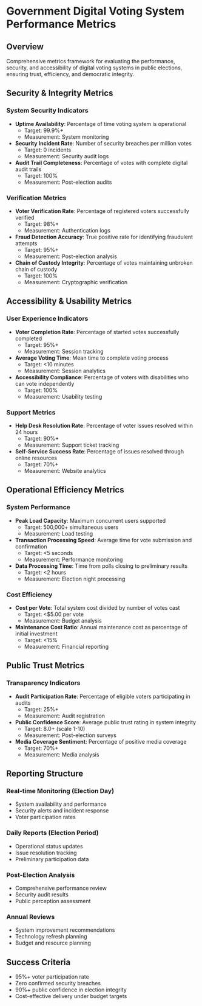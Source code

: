 # Government Digital Voting System Performance Metrics

## Overview
Comprehensive metrics framework for evaluating the performance, security, and accessibility of digital voting systems in public elections, ensuring trust, efficiency, and democratic integrity.

## Security & Integrity Metrics

### System Security Indicators
- **Uptime Availability**: Percentage of time voting system is operational
  - Target: 99.9%+
  - Measurement: System monitoring
- **Security Incident Rate**: Number of security breaches per million votes
  - Target: 0 incidents
  - Measurement: Security audit logs
- **Audit Trail Completeness**: Percentage of votes with complete digital audit trails
  - Target: 100%
  - Measurement: Post-election audits

### Verification Metrics
- **Voter Verification Rate**: Percentage of registered voters successfully verified
  - Target: 98%+
  - Measurement: Authentication logs
- **Fraud Detection Accuracy**: True positive rate for identifying fraudulent attempts
  - Target: 95%+
  - Measurement: Post-election analysis
- **Chain of Custody Integrity**: Percentage of votes maintaining unbroken chain of custody
  - Target: 100%
  - Measurement: Cryptographic verification

## Accessibility & Usability Metrics

### User Experience Indicators
- **Voter Completion Rate**: Percentage of started votes successfully completed
  - Target: 95%+
  - Measurement: Session tracking
- **Average Voting Time**: Mean time to complete voting process
  - Target: <10 minutes
  - Measurement: Session analytics
- **Accessibility Compliance**: Percentage of voters with disabilities who can vote independently
  - Target: 100%
  - Measurement: Usability testing

### Support Metrics
- **Help Desk Resolution Rate**: Percentage of voter issues resolved within 24 hours
  - Target: 90%+
  - Measurement: Support ticket tracking
- **Self-Service Success Rate**: Percentage of issues resolved through online resources
  - Target: 70%+
  - Measurement: Website analytics

## Operational Efficiency Metrics

### System Performance
- **Peak Load Capacity**: Maximum concurrent users supported
  - Target: 500,000+ simultaneous users
  - Measurement: Load testing
- **Transaction Processing Speed**: Average time for vote submission and confirmation
  - Target: <5 seconds
  - Measurement: Performance monitoring
- **Data Processing Time**: Time from polls closing to preliminary results
  - Target: <2 hours
  - Measurement: Election night processing

### Cost Efficiency
- **Cost per Vote**: Total system cost divided by number of votes cast
  - Target: <$5.00 per vote
  - Measurement: Budget analysis
- **Maintenance Cost Ratio**: Annual maintenance cost as percentage of initial investment
  - Target: <15%
  - Measurement: Financial reporting

## Public Trust Metrics

### Transparency Indicators
- **Audit Participation Rate**: Percentage of eligible voters participating in audits
  - Target: 25%+
  - Measurement: Audit registration
- **Public Confidence Score**: Average public trust rating in system integrity
  - Target: 8.0+ (scale 1-10)
  - Measurement: Post-election surveys
- **Media Coverage Sentiment**: Percentage of positive media coverage
  - Target: 70%+
  - Measurement: Media analysis

## Reporting Structure

### Real-time Monitoring (Election Day)
- System availability and performance
- Security alerts and incident response
- Voter participation rates

### Daily Reports (Election Period)
- Operational status updates
- Issue resolution tracking
- Preliminary participation data

### Post-Election Analysis
- Comprehensive performance review
- Security audit results
- Public perception assessment

### Annual Reviews
- System improvement recommendations
- Technology refresh planning
- Budget and resource planning

## Success Criteria
- 95%+ voter participation rate
- Zero confirmed security breaches
- 90%+ public confidence in election integrity
- Cost-effective delivery under budget targets